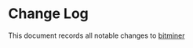 Change Log
==========

This document records all notable changes to [bitminer](https://github.com/wisdman/bitminer)
